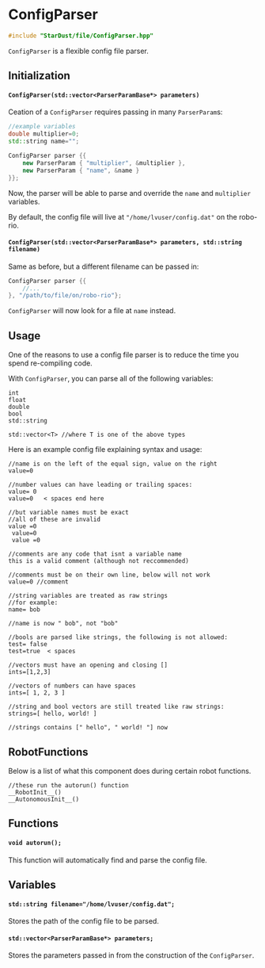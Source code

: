 # ConfigParser

```cpp
#include "StarDust/file/ConfigParser.hpp"
```

`ConfigParser` is a flexible config file parser.

## Initialization

#### `ConfigParser(std::vector<ParserParamBase*> parameters)`

Ceation of a `ConfigParser` requires passing in many `ParserParam`s:

```cpp
//example variables
double multiplier=0;
std::string name="";

ConfigParser parser {{
    new ParserParam { "multiplier", &multiplier },
    new ParserParam { "name", &name }
}};
```

Now, the parser will be able to parse and override the `name` and `multiplier` variables.

By default, the config file will live at `"/home/lvuser/config.dat"` on the robo-rio.

#### `ConfigParser(std::vector<ParserParamBase*> parameters, std::string filename)`

Same as before, but a different filename can be passed in:

```cpp
ConfigParser parser {{
    //...
}, "/path/to/file/on/robo-rio"};
```

`ConfigParser` will now look for a file at `name` instead.

## Usage

One of the reasons to use a config file parser is to reduce the time you spend re-compiling code.

With `ConfigParser`, you can parse all of the following variables:

```
int
float
double
bool
std::string

std::vector<T> //where T is one of the above types
```

Here is an example config file explaining syntax and usage:

```
//name is on the left of the equal sign, value on the right
value=0

//number values can have leading or trailing spaces:
value= 0
value=0   < spaces end here

//but variable names must be exact
//all of these are invalid
value =0
 value=0
 value =0

//comments are any code that isnt a variable name
this is a valid comment (although not reccommended)

//comments must be on their own line, below will not work
value=0 //comment

//string variables are treated as raw strings
//for example:
name= bob

//name is now " bob", not "bob"

//bools are parsed like strings, the following is not allowed:
test= false
test=true  < spaces

//vectors must have an opening and closing []
ints=[1,2,3]

//vectors of numbers can have spaces
ints=[ 1, 2, 3 ]

//string and bool vectors are still treated like raw strings:
strings=[ hello, world! ]

//strings contains [" hello", " world! "] now
```

## RobotFunctions

Below is a list of what this component does during certain robot functions.

```
//these run the autorun() function
__RobotInit__()
__AutonomousInit__()
```

## Functions

#### `void autorun();`

This function will automatically find and parse the config file.

## Variables

#### `std::string filename="/home/lvuser/config.dat";`

Stores the path of the config file to be parsed.

#### `std::vector<ParserParamBase*> parameters;`

Stores the parameters passed in from the construction of the `ConfigParser`.